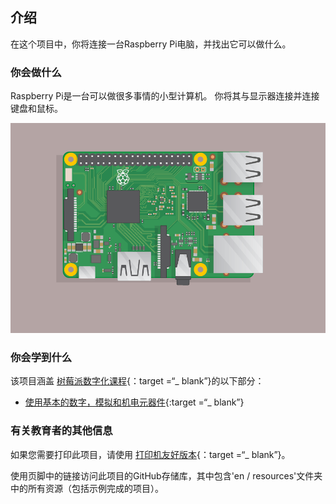 ## 介绍

在这个项目中，你将连接一台Raspberry Pi电脑，并找出它可以做什么。

### 你会做什么

Raspberry Pi是一台可以做很多事情的小型计算机。 你将其与显示器连接并连接键盘和鼠标。

![截图](images/pi-plug-in.gif)

### 你会学到什么

该项目涵盖 [树莓派数字化课程](http://rpf.io/curriculum){：target =“_ blank”}的以下部分：

+ [使用基本的数字，模拟和机电元器件](https://curriculum.raspberrypi.org/physical-computing/creator/){:target =“_ blank”}

### 有关教育者的其他信息

如果您需要打印此项目，请使用 [打印机友好版本](https://projects.raspberrypi.org/en/projects/raspberry-pi-getting-started/print){：target =“_ blank”}。

使用页脚中的链接访问此项目的GitHub存储库，其中包含'en / resources'文件夹中的所有资源（包括示例完成的项目）。